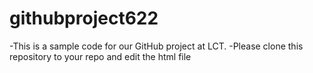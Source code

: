 # githubproject622
-This is a sample code for our GitHub project at LCT.
-Please clone this repository to your repo and edit the html file
